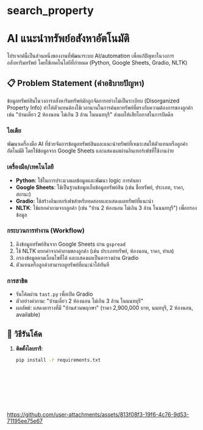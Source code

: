 # search_property


# AI แนะนำทรัพย์อสังหาอัตโนมัติ

โปรเจกต์นี้เป็นส่วนหนึ่งของงานที่พัฒนาระบบ AI/automation เพื่อแก้ปัญหาในวงการอสังหาริมทรัพย์ โดยใช้เทคโนโลยีที่กำหนด (Python, Google Sheets, Gradio, NLTK)

## 📋 Problem Statement (คำอธิบายปัญหา)
ข้อมูลทรัพย์สินในวงการอสังหาริมทรัพย์มักถูกจัดการอย่างไม่เป็นระเบียบ (Disorganized Property Info) ทำให้ตัวแทนต้องใช้เวลานานในการค้นหาทรัพย์ที่ตรงกับความต้องการของลูกค้า เช่น "บ้านเดี่ยว 2 ห้องนอน ไม่เกิน 3 ล้าน ในนนทบุรี" ส่งผลให้เสียโอกาสในการปิดดีล

### ไอเดีย
พัฒนาเครื่องมือ AI ที่ช่วยจัดการข้อมูลทรัพย์สินและแนะนำทรัพย์ที่เหมาะสมให้ตัวแทนหรือลูกค้าอัตโนมัติ โดยใช้ข้อมูลจาก Google Sheets และแสดงผลผ่านอินเทอร์เฟซที่ใช้งานง่าย

### เครื่องมือ/เทคโนโลยี
- **Python**: ใช้ในการประมวลผลข้อมูลและพัฒนา logic การค้นหา
- **Google Sheets**: ใช้เป็นฐานข้อมูลเก็บข้อมูลทรัพย์สิน (เช่น ชื่อทรัพย์, ประเภท, ราคา, สถานะ)
- **Gradio**: ใช้สร้างอินเทอร์เฟซสำหรับทดสอบและแสดงผลทรัพย์ที่แนะนำ
- **NLTK**: ใช้แยกคำถามจากลูกค้า (เช่น "บ้าน 2 ห้องนอน ไม่เกิน 3 ล้าน ในนนทบุรี") เพื่อกรองข้อมูล

### กระบวนการทำงาน (Workflow)
1. ดึงข้อมูลทรัพย์สินจาก Google Sheets ผ่าน `gspread`
2. ใช้ NLTK แยกคำจากคำถามของลูกค้า (เช่น ประเภททรัพย์, ห้องนอน, ราคา, ทำเล)
3. กรองข้อมูลตามเงื่อนไขที่ได้ และแสดงผลเป็นตารางผ่าน Gradio
4. ตัวแทนหรือลูกค้าสามารถดูทรัพย์ที่แนะนำได้ทันที

### การสาธิต
- รันโค้ดผ่าน `tast.py` เพื่อเปิด Gradio
- ตัวอย่างคำถาม: "บ้านเดี่ยว 2 ห้องนอน ไม่เกิน 3 ล้าน ในนนทบุรี"
- ผลลัพธ์: แสดงตารางที่มี "บ้านสวนพฤกษา" (ราคา 2,900,000 บาท, นนทบุรี, 2 ห้องนอน, available)


## 🚀 วิธีรันโค้ด
1. **ติดตั้งไลบรารี**:
   ```bash
   pip install -r requirements.txt










https://github.com/user-attachments/assets/813f08f3-19f6-4c76-9d53-71195ee75e67



   
